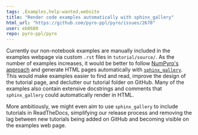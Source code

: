 ```yaml
---
tags: ,Examples,help-wanted,website
title: "Render code examples automatically with sphinx_gallery"
html_url: "https://github.com/pyro-ppl/pyro/issues/2670"
user: eb8680
repo: pyro-ppl/pyro
---
```


Currently our non-notebook examples are manually included in the examples webpage via custom `.rst` files in `tutorial/source/`.  As the number of examples increases, it would be better to follow [NumPyro's approach](http://pyro.ai/numpyro/examples/) and generate HTML pages automatically with [`sphinx_gallery`](https://sphinx-gallery.github.io/stable/index.html).  This would make examples easier to find and read, improve the design of the tutorial page, and declutter our tutorial folder on GitHub.  Many of the examples also contain extensive docstrings and comments that `sphinx_gallery` could automatically render in HTML.

More ambitiously, we might even aim to use `sphinx_gallery` to include tutorials in ReadTheDocs, simplifying our release process and removing the lag between new tutorials being added on GitHub and becoming visible on the examples web page.